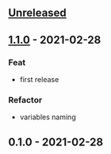 
<a name="unreleased"></a>
## [Unreleased]


<a name="1.1.0"></a>
## [1.1.0] - 2021-02-28
### Feat
- first release

### Refactor
- variables naming


<a name="0.1.0"></a>
## 0.1.0 - 2021-02-28

[Unreleased]: https://github.com/bcochofel/terraform-azurerm-vnet-peering/compare/1.1.0...HEAD
[1.1.0]: https://github.com/bcochofel/terraform-azurerm-vnet-peering/compare/0.1.0...1.1.0
